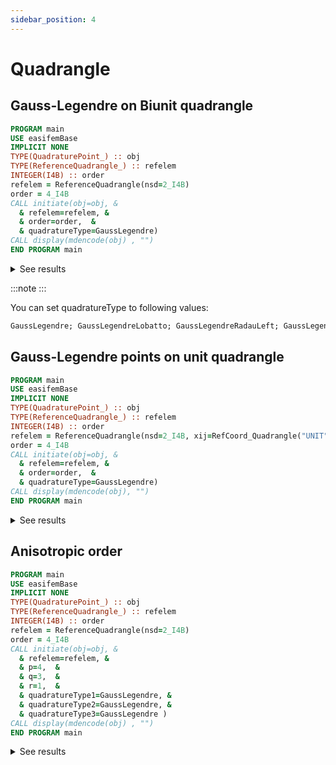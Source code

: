 ```yaml
---
sidebar_position: 4
---
```


# Quadrangle

## Gauss-Legendre on Biunit quadrangle

```fortran
PROGRAM main
USE easifemBase
IMPLICIT NONE
TYPE(QuadraturePoint_) :: obj
TYPE(ReferenceQuadrangle_) :: refelem
INTEGER(I4B) :: order
refelem = ReferenceQuadrangle(nsd=2_I4B)
order = 4_I4B
CALL initiate(obj=obj, &
  & refelem=refelem, &
  & order=order,  &
  & quadratureType=GaussLegendre)
CALL display(mdencode(obj) , "")
END PROGRAM main
```

<details>
<summary>See results</summary>
<div>

|    |         |             |         |            |             |             |         |             |         |
| -- | ------- | ----------- | ------- | ---------- | ----------- | ----------- | ------- | ----------- | ------- |
| x1 | -0.7746 | -0.7746     | -0.7746 | 1.8735E-16 | 1.66533E-16 | 1.66533E-16 | 0.7746  | 0.7746      | 0.7746  |
| x2 | -0.7746 | 2.22045E-16 | 0.7746  | -0.7746    | 1.66533E-16 | 0.7746      | -0.7746 | 1.80411E-16 | 0.7746  |
| w  | 0.30864 | 0.49383     | 0.30864 | 0.49383    | 0.79012     | 0.49383     | 0.30864 | 0.49383     | 0.30864 |

</div>
</details>

:::note
:::

You can set quadratureType to following values:

```txt
GaussLegendre; GaussLegendreLobatto; GaussLegendreRadauLeft; GaussLegendreRadauRight; GaussJacobi; GaussJacobiLobatto; GaussJacobiRadauLeft; GaussJacobiRadauRight; GaussUltraspherical; GaussUltrasphericalLobatto; GaussUltrasphericalRadauLeft; GaussUltrasphericalRadauRight
```

## Gauss-Legendre points on unit quadrangle

```fortran
PROGRAM main
USE easifemBase
IMPLICIT NONE
TYPE(QuadraturePoint_) :: obj
TYPE(ReferenceQuadrangle_) :: refelem
INTEGER(I4B) :: order
refelem = ReferenceQuadrangle(nsd=2_I4B, xij=RefCoord_Quadrangle("UNIT"))
order = 4_I4B
CALL initiate(obj=obj, &
  & refelem=refelem, &
  & order=order,  &
  & quadratureType=GaussLegendre)
CALL display(mdencode(obj), "")
END PROGRAM main
```

<details>
<summary>See results</summary>
<div>

|    |             |         |             |         |         |         |             |         |             |
| -- | ----------- | ------- | ----------- | ------- | ------- | ------- | ----------- | ------- | ----------- |
| x1 | 0.1127      | 0.1127  | 0.1127      | 0.5     | 0.5     | 0.5     | 0.8873      | 0.8873  | 0.8873      |
| x2 | 0.1127      | 0.5     | 0.8873      | 0.1127  | 0.5     | 0.8873  | 0.1127      | 0.5     | 0.8873      |
| w  | 7.71605E-02 | 0.12346 | 7.71605E-02 | 0.12346 | 0.19753 | 0.12346 | 7.71605E-02 | 0.12346 | 7.71605E-02 |

</div>
</details>

## Anisotropic order

```fortran
PROGRAM main
USE easifemBase
IMPLICIT NONE
TYPE(QuadraturePoint_) :: obj
TYPE(ReferenceQuadrangle_) :: refelem
INTEGER(I4B) :: order
refelem = ReferenceQuadrangle(nsd=2_I4B)
order = 4_I4B
CALL initiate(obj=obj, &
  & refelem=refelem, &
  & p=4,  &
  & q=3,  &
  & r=1,  &
  & quadratureType1=GaussLegendre, &
  & quadratureType2=GaussLegendre, &
  & quadratureType3=GaussLegendre )
CALL display(mdencode(obj) , "")
END PROGRAM main
```

<details>
<summary>See results</summary>
<div>

|    |          |         |             |             |          |         |
| -- | -------- | ------- | ----------- | ----------- | -------- | ------- |
| x1 | -0.7746  | -0.7746 | 3.60822E-16 | 3.33067E-16 | 0.7746   | 0.7746  |
| x2 | -0.57735 | 0.57735 | -0.57735    | 0.57735     | -0.57735 | 0.57735 |
| w  | 0.55556  | 0.55556 | 0.88889     | 0.88889     | 0.55556  | 0.55556 |

</div>
</details>
